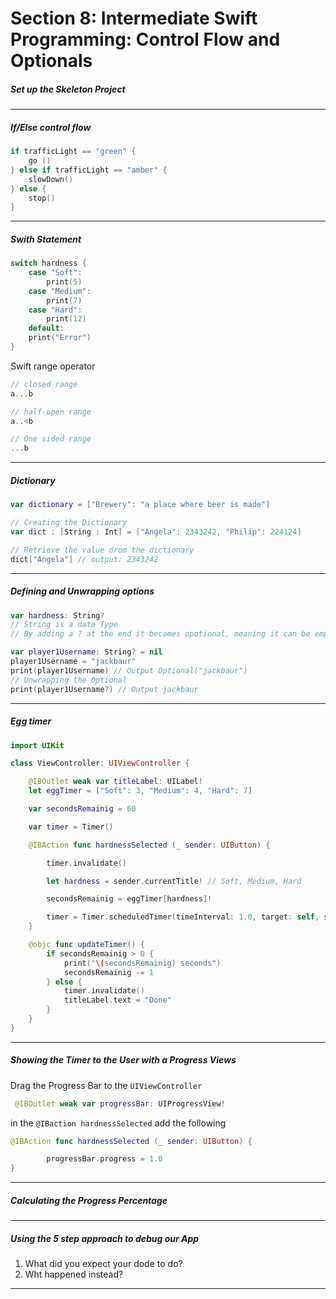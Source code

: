 <h1>Section 8: Intermediate Swift Programming: Control Flow and Optionals</h1>

<h5>Set up the Skeleton Project</h5>

---

<h5>If/Else control flow</h5>

```swift
if trafficLight == "green" {
    go ()
} else if trafficLight == "amber" {
    slowDown()
} else {
    stop()
}
```

---

<h5>Swith Statement</h5>

```swift
switch hardness {
    case "Soft":
        print(5)
    case "Medium":
        print(7)
    case "Hard":
        print(12)
    default:
    print("Error")
}
```

Swift range operator

```swift
// closed range
a...b

// half-open range
a..<b

// One sided range
...b
```

---

<h5>Dictionary</h5>

```swift
var dictionary = ["Brewery": "a place where beer is made"]
```

```swift
// Creating the Dictionary
var dict : [String : Int] = ["Angela": 2343242, "Philip": 224124]

// Retrieve the value drom the dictionary
dict["Angela"] // output: 2343242
```

---

<h5>Defining and Unwrapping options</h5>

```swift
var hardness: String?
// String is a data Type
// By adding a ? at the end it becomes opotional, meaning it can be empty
```

```swift
var player1Username: String? = nil
player1Username = "jackbaur"
print(player1Username) // Output Optional("jackbaur")
// Unwrapping the Optional
print(player1Username?) // Output jackbaur
```

---

<h5>Egg timer</h5>

```swift
import UIKit

class ViewController: UIViewController {

    @IBOutlet weak var titleLabel: UILabel!
    let eggTimer = ["Soft": 3, "Medium": 4, "Hard": 7]

    var secondsRemainig = 60

    var timer = Timer()

    @IBAction func hardnessSelected (_ sender: UIButton) {

        timer.invalidate()

        let hardness = sender.currentTitle! // Soft, Medium, Hard

        secondsRemainig = eggTimer[hardness]!

        timer = Timer.scheduledTimer(timeInterval: 1.0, target: self, selector: #selector(updateTimer), userInfo: nil, repeats: true)
    }

    @objc func updateTimer() {
        if secondsRemainig > 0 {
            print("\(secondsRemainig) seconds")
            secondsRemainig -= 1
        } else {
            timer.invalidate()
            titleLabel.text = "Done"
        }
    }
}

```

---

<h5>Showing the Timer to the User with a Progress Views</h5>

Drag the Progress Bar to the `UIViewController`

```swift
 @IBOutlet weak var progressBar: UIProgressView!
```

in the `@IBaction hardnessSelected` add the following

```swift
@IBAction func hardnessSelected (_ sender: UIButton) {

        progressBar.progress = 1.0
}
```

---

<h5>Calculating the Progress Percentage</h5>

---

<h5>Using the 5 step approach to debug our App</h5>

1. What did you expect your dode to do?
2. Wht happened instead?

---

